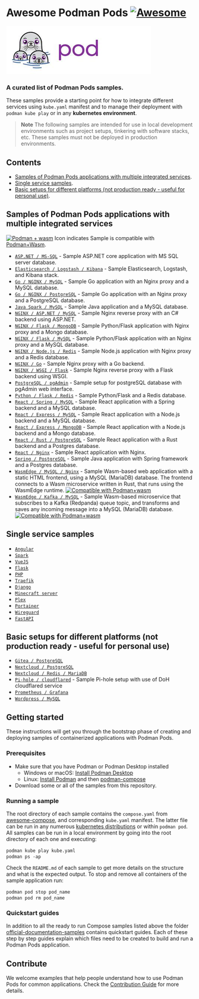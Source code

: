 # Awesome Podman Pods [![Awesome](https://awesome.re/badge.svg)](https://awesome.re)

![logo](awesome-pods.jpg)

### A curated list of Podman Pods samples.

These samples provide a starting point for how to integrate different services using `kube.yaml` manifest and to manage their deployment with `podman kube play` or in any **kubernetes environment**.

> **Note**
> The following samples are intended for use in local development environments such as project setups, tinkering with software stacks, etc. These samples must not be deployed in production environments.

<!--lint disable awesome-toc-->
## Contents

- [Samples of Podman Pods applications with multiple integrated services](#samples-of-docker-compose-applications-with-multiple-integrated-services).
- [Single service samples](#single-service-samples).
- [Basic setups for different platforms (not production ready - useful for personal use)](#basic-setups-for-different-platforms-not-production-ready---useful-for-personal-use).

## Samples of Podman Pods applications with multiple integrated services

<a href="https://docs.docker.com/desktop/wasm/"><img src="icon_wasm.svg" alt="Podman + wasm" height="30" align="top"/></a> Icon indicates Sample is compatible with [Podman+Wasm](https://docs.docker.com/desktop/wasm/).

- [`ASP.NET / MS-SQL`](aspnet-mssql) - Sample ASP.NET core application
with MS SQL server database.
- [`Elasticsearch / Logstash / Kibana`](elasticsearch-logstash-kibana) - Sample Elasticsearch, Logstash, and Kibana stack.
- [`Go / NGINX / MySQL`](nginx-golang-mysql) - Sample Go application
with an Nginx proxy and a MySQL database.
- [`Go / NGINX / PostgreSQL`](nginx-golang-postgres) - Sample Go
application with an Nginx proxy and a PostgreSQL database.
- [`Java Spark / MySQL`](sparkjava-mysql) - Sample Java application and
a MySQL database.
- [`NGINX / ASP.NET / MySQL`](nginx-aspnet-mysql) - Sample Nginx reverse proxy with an C# backend using ASP.NET.
- [`NGINX / Flask / MongoDB`](nginx-flask-mongo) - Sample Python/Flask
application with Nginx proxy and a Mongo database.
- [`NGINX / Flask / MySQL`](nginx-flask-mysql) - Sample Python/Flask application with an Nginx proxy and a MySQL database.
- [`NGINX / Node.js / Redis`](nginx-nodejs-redis) - Sample Node.js application with Nginx proxy and a Redis database.
- [`NGINX / Go`](nginx-golang) - Sample Nginx proxy with a Go backend.
- [`NGINX / WSGI / Flask`](nginx-wsgi-flask) - Sample Nginx reverse proxy with a Flask backend using WSGI.
- [`PostgreSQL / pgAdmin`](postgresql-pgadmin) - Sample setup for postgreSQL database with pgAdmin web interface.
- [`Python / Flask / Redis`](flask-redis) - Sample Python/Flask and a Redis database.
- [`React / Spring / MySQL`](react-java-mysql) - Sample React
application with a Spring backend and a MySQL database.
- [`React / Express / MySQL`](react-express-mysql) - Sample React
application with a Node.js backend and a MySQL database.
- [`React / Express / MongoDB`](react-express-mongodb) - Sample React
application with a Node.js backend and a Mongo database.
- [`React / Rust / PostgreSQL`](react-rust-postgres) - Sample React
application with a Rust backend and a Postgres database.
- [`React / Nginx`](react-nginx) - Sample React application with Nginx.
- [`Spring / PostgreSQL`](spring-postgres) - Sample Java application
with Spring framework and a Postgres database.
- [`WasmEdge / MySQL / Nginx`](wasmedge-mysql-nginx) - Sample Wasm-based web application with a static HTML frontend, using a MySQL (MariaDB) database. The frontend connects to a Wasm microservice written in Rust, that runs using the WasmEdge runtime.&nbsp;<a href="wasmedge-mysql-nginx"><img src="icon_wasm.svg" alt="Compatible with Podman+wasm" height="30" align="top"/></a>
- [`WasmEdge / Kafka / MySQL`](wasmedge-kafka-mysql) - Sample Wasm-based microservice that subscribes to a Kafka (Redpanda) queue topic, and transforms and saves any incoming message into a MySQL (MariaDB) database.&nbsp;<a href="wasmedge-kafka-mysql"><img src="icon_wasm.svg" alt="Compatible with Podman+wasm" height="30" align="top"/></a>

## Single service samples

- [`Angular`](angular)
- [`Spark`](sparkjava)
- [`VueJS`](vuejs)
- [`Flask`](flask)
- [`PHP`](apache-php)
- [`Traefik`](traefik-golang)
- [`Django`](django)
- [`Minecraft server`](minecraft)
- [`Plex`](plex)
- [`Portainer`](portainer)
- [`Wireguard`](wireguard)
- [`FastAPI`](fastapi)

## Basic setups for different platforms (not production ready - useful for personal use)

- [`Gitea / PostgreSQL`](gitea-postgres)
- [`Nextcloud / PostgreSQL`](nextcloud-postgres)
- [`Nextcloud / Redis / MariaDB`](nextcloud-redis-mariadb)
- [`Pi-hole / cloudflared`](pihole-cloudflared-DoH) - Sample Pi-hole setup with use of DoH cloudflared service
- [`Prometheus / Grafana`](prometheus-grafana)
- [`Wordpress / MySQL`](wordpress-mysql)

<!--lint disable awesome-toc-->

## Getting started

These instructions will get you through the bootstrap phase of creating and
deploying samples of containerized applications with Podman Pods.

### Prerequisites

- Make sure that you have Podman or Podman Desktop installed
  - Windows or macOS:
    [Install Podman Desktop](https://podman-desktop.io/)
  - Linux: [Install Podman](https://podman.io/) and then
    [podman-compose](https://github.com/containers/podman-compose)
- Download some or all of the samples from this repository.

### Running a sample

The root directory of each sample contains the `compose.yaml` from [awesome-compose](https://github.com/docker/awesome-compose), and corresponding `kube.yaml` manifest. The latter file can be run in any numerous [kubernetes distributions](https://www.cncf.io/training/certification/software-conformance/) or within `podman pod`. All samples can be run in
a local environment by going into the root directory of each one and executing:

```console
podman kube play kube.yaml
podman ps -ap
```

Check the `README.md` of each sample to get more details on the structure and
what is the expected output.
To stop and remove all containers of the sample application run:

```console
podman pod stop pod_name
podman pod rm pod_name
```

### Quickstart guides

In addition to all the ready to run Compose samples listed above the folder [official-documentation-samples](official-documentation-samples/README.md) contains quickstart guides. Each of these step by step guides explain which files need to be created to build and run a Podman Pods application.

<!--lint disable awesome-toc-->
## Contribute

We welcome examples that help people understand how to use Podman Pods for
common applications. Check the [Contribution Guide](CONTRIBUTING.md) for more details. 
